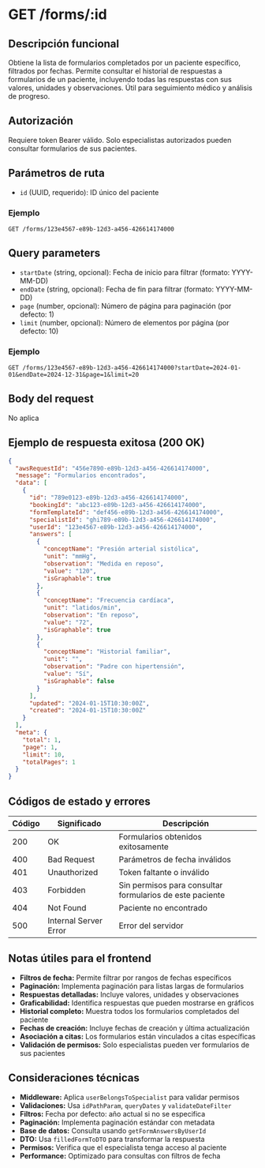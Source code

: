 # GET /forms/:id

## Descripción funcional

Obtiene la lista de formularios completados por un paciente específico, filtrados por fechas. Permite consultar el historial de respuestas a formularios de un paciente, incluyendo todas las respuestas con sus valores, unidades y observaciones. Útil para seguimiento médico y análisis de progreso.

## Autorización

Requiere token Bearer válido. Solo especialistas autorizados pueden consultar formularios de sus pacientes.

## Parámetros de ruta

- `id` (UUID, requerido): ID único del paciente

### Ejemplo

```
GET /forms/123e4567-e89b-12d3-a456-426614174000
```

## Query parameters

- `startDate` (string, opcional): Fecha de inicio para filtrar (formato: YYYY-MM-DD)
- `endDate` (string, opcional): Fecha de fin para filtrar (formato: YYYY-MM-DD)
- `page` (number, opcional): Número de página para paginación (por defecto: 1)
- `limit` (number, opcional): Número de elementos por página (por defecto: 10)

### Ejemplo

```
GET /forms/123e4567-e89b-12d3-a456-426614174000?startDate=2024-01-01&endDate=2024-12-31&page=1&limit=20
```

## Body del request

No aplica

## Ejemplo de respuesta exitosa (200 OK)

```json
{
  "awsRequestId": "456e7890-e89b-12d3-a456-426614174000",
  "message": "Formularios encontrados",
  "data": [
    {
      "id": "789e0123-e89b-12d3-a456-426614174000",
      "bookingId": "abc123-e89b-12d3-a456-426614174000",
      "formTemplateId": "def456-e89b-12d3-a456-426614174000",
      "specialistId": "ghi789-e89b-12d3-a456-426614174000",
      "userId": "123e4567-e89b-12d3-a456-426614174000",
      "answers": [
        {
          "conceptName": "Presión arterial sistólica",
          "unit": "mmHg",
          "observation": "Medida en reposo",
          "value": "120",
          "isGraphable": true
        },
        {
          "conceptName": "Frecuencia cardíaca",
          "unit": "latidos/min",
          "observation": "En reposo",
          "value": "72",
          "isGraphable": true
        },
        {
          "conceptName": "Historial familiar",
          "unit": "",
          "observation": "Padre con hipertensión",
          "value": "Sí",
          "isGraphable": false
        }
      ],
      "updated": "2024-01-15T10:30:00Z",
      "created": "2024-01-15T10:30:00Z"
    }
  ],
  "meta": {
    "total": 1,
    "page": 1,
    "limit": 10,
    "totalPages": 1
  }
}
```

## Códigos de estado y errores

| Código | Significado           | Descripción                                              |
| ------ | --------------------- | -------------------------------------------------------- |
| 200    | OK                    | Formularios obtenidos exitosamente                       |
| 400    | Bad Request           | Parámetros de fecha inválidos                            |
| 401    | Unauthorized          | Token faltante o inválido                                |
| 403    | Forbidden             | Sin permisos para consultar formularios de este paciente |
| 404    | Not Found             | Paciente no encontrado                                   |
| 500    | Internal Server Error | Error del servidor                                       |

## Notas útiles para el frontend

- **Filtros de fecha:** Permite filtrar por rangos de fechas específicos
- **Paginación:** Implementa paginación para listas largas de formularios
- **Respuestas detalladas:** Incluye valores, unidades y observaciones
- **Graficabilidad:** Identifica respuestas que pueden mostrarse en gráficos
- **Historial completo:** Muestra todos los formularios completados del paciente
- **Fechas de creación:** Incluye fechas de creación y última actualización
- **Asociación a citas:** Los formularios están vinculados a citas específicas
- **Validación de permisos:** Solo especialistas pueden ver formularios de sus pacientes

## Consideraciones técnicas

- **Middleware:** Aplica `userBelongsToSpecialist` para validar permisos
- **Validaciones:** Usa `idPathParam`, `queryDates` y `validateDateFilter`
- **Filtros:** Fecha por defecto: año actual si no se especifica
- **Paginación:** Implementa paginación estándar con metadata
- **Base de datos:** Consulta usando `getFormAnswersByUserId`
- **DTO:** Usa `filledFormToDTO` para transformar la respuesta
- **Permisos:** Verifica que el especialista tenga acceso al paciente
- **Performance:** Optimizado para consultas con filtros de fecha
